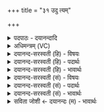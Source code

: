 +++
title = "३१ उदु त्यम्"

+++
<details><summary>पदपाठः - दयानन्दादि</summary>

उँ॒ऽइत्युँ॑त्। उ। त्यम्। जा॒तवे॑दस॒मिति॑ जा॒तऽवे॑दसम्। दे॒वम्। व॒ह॒न्ति॒। के॒तवः॑। दृ॒शे। विश्वा॑य। सूर्य्य॑म्। ३१।
</details>

<details><summary>अधिमन्त्रम् (VC)</summary>

- सूर्यो देवता
- प्रस्कण्व ऋषिः
- निचृद्गायत्री
- षड्जः
</details>

<details><summary>दयानन्द-सरस्वती (हि) - विषयः</summary>

अब सूर्यमण्डल कैसा है, इस विषय को अगले मन्त्र में कहा है ॥
</details>

<details><summary>दयानन्द-सरस्वती (हि) - पदार्थः</summary>

पदार्थान्वयभाषाः -  हे मनुष्यो ! जिस (जातवेदसम्) उत्पन्न हुए पदार्थों में विद्यमान (देवम्) चिलचिलाते हुए (सूर्य्यम्) सूर्य्यमण्डल को (विश्वाय) संसार को (दृशे) देखने के लिये (केतवः) किरणें (उत्, वहन्ति) ऊपर को आश्चर्यरूप प्राप्त करती हैं (त्यम्) उस (उ) ही को तुम लोग जानो ॥३१ ॥
</details>

<details><summary>दयानन्द-सरस्वती (हि) - भावार्थः</summary>

भावार्थभाषाः -  इस मन्त्र में वाचकलुप्तोपमालङ्कार है। जैसे सूर्य्य किरणों से संसार को दिखाता और आप सुशोभित होता, वैसे विद्वान् लोग सब विद्या और शिक्षाओं को दिखाकर सुन्दर शोभायमान हों ॥३१ ॥
</details>

<details><summary>दयानन्द-सरस्वती (सं) - विषयः</summary>

अथ सूर्य्यमण्डलं कीदृशमित्याह ॥
</details>

<details><summary>दयानन्द-सरस्वती (सं) - पदार्थः</summary>

पदार्थान्वयभाषाः -  हे मनुष्याः ! यं जातवेदसं देवं सूर्य्यं विश्वाय दृशे केतव उद्वहन्ति त्यमु यूयं विजानीत ॥३१ ॥
</details>

<details><summary>दयानन्द-सरस्वती (सं) - भावार्थः</summary>

भावार्थभाषाः -  अत्र वाचकलुप्तोपमालङ्कारः। यथा किरणैः सूर्य्यः संसारं दर्शयति, स्वयं सुशोभते तथा विद्वांसोऽखिला विद्याः शिक्षा दर्शयित्वा सुशोभेरन् ॥३१ ॥
</details>

<details><summary>सविता जोशी ← दयानन्दः (म) - भावार्थः</summary>

भावार्थभाषाः -  या मंत्रात वाचकलुप्तोपमालंकार आहे. जसा सूर्य आपल्या किरणांद्वारे जगाला प्रकाश देतो तसे विद्वान लोक सर्व विद्या व शिक्षणाचा प्रसार करून शोभिवंत होतात.
</details>
